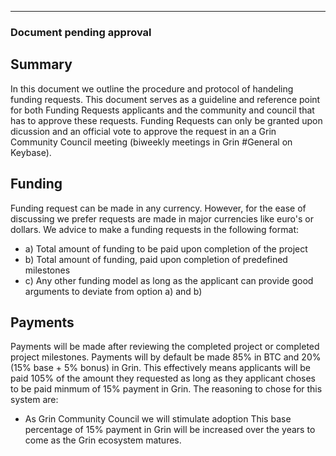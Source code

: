 ---
### Document pending approval
## Summary
In this document we outline the procedure and protocol of handeling funding requests. 
This document serves as a guideline and reference point for both Funding Requests applicants and the community and council that has to approve these requests.
Funding Requests can only be granted upon dicussion and an official vote to approve the request in an a Grin Community Council meeting (biweekly meetings in Grin #General on Keybase).

## Funding
Funding request can be made in any currency. However, for the ease of discussing we prefer requests are made in major currencies like euro's or dollars.
We advice to make a funding requests in the following format:

- a) Total amount of funding to be paid upon completion of the project
- b) Total amount of funding, paid upon completion of predefined milestones
- c) Any other funding model as long as the applicant can provide good arguments to deviate from option a) and b)

## Payments
Payments will be made after reviewing the completed project or completed project milestones.
Payments will by default be made 85% in BTC and 20% (15% base + 5% bonus) in Grin. 
This effectively means applicants will be paid 105% of the amount they requested as long as they applicant choses to be paid minmum of 15% payment in Grin. 
The reasoning to chose for this system are:
- As Grin Community Council we will stimulate adoption 
This base percentage of 15% payment in Grin will be increased over the years to come as the Grin ecosystem matures.
